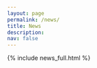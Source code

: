 ```yaml
---
layout: page
permalink: /news/
title: News
description: 
nav: false
---
```


{% include news_full.html %}
